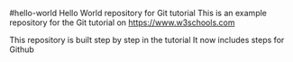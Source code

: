 #hello-world
Hello World repository for Git tutorial
This is an example repository for the Git tutorial on
https://www.w3schools.com

This repository is built step by step in the tutorial
It now includes steps for Github
